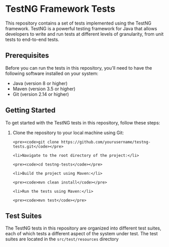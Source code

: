 <!DOCTYPE html>
<html>
<body>
	<h1>TestNG Framework Tests</h1>
<p>This repository contains a set of tests implemented using the TestNG framework. TestNG is a powerful testing framework for Java that allows developers to write and run tests at different levels of granularity, from unit tests to end-to-end tests.</p>

<h2>Prerequisites</h2>

<p>Before you can run the tests in this repository, you'll need to have the following software installed on your system:</p>

<ul>
	<li>Java (version 8 or higher)</li>
	<li>Maven (version 3.5 or higher)</li>
	<li>Git (version 2.14 or higher)</li>
</ul>

<h2>Getting Started</h2>

<p>To get started with the TestNG tests in this repository, follow these steps:</p>

<ol>
	<li>Clone the repository to your local machine using Git:</li>

	<pre><code>git clone https://github.com/yourusername/testng-tests.git</code></pre>

	<li>Navigate to the root directory of the project:</li>

	<pre><code>cd testng-tests</code></pre>

	<li>Build the project using Maven:</li>

	<pre><code>mvn clean install</code></pre>

	<li>Run the tests using Maven:</li>

	<pre><code>mvn test</code></pre>
</ol>

<h2>Test Suites</h2>

<p>The TestNG tests in this repository are organized into different test suites, each of which tests a different aspect of the system under test. The test suites are located in the <code>src/test/resources</code> directory


